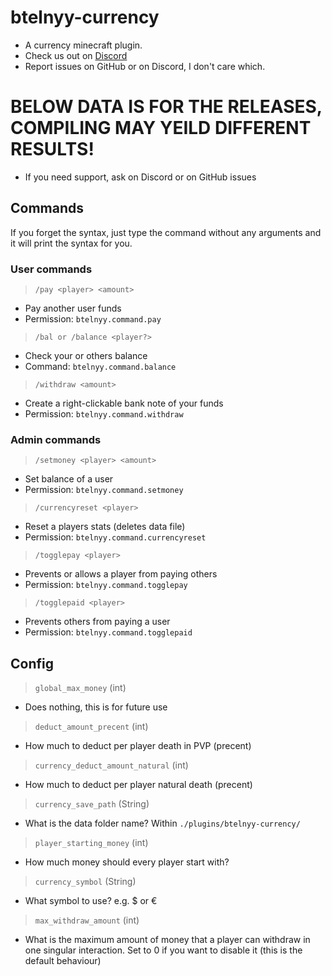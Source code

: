 # btelnyy-currency
 * A currency minecraft plugin.
 * Check us out on [Discord](https://discord.gg/P22tFkjTm3)
 * Report issues on GitHub or on Discord, I don't care which.
# **BELOW DATA IS FOR THE RELEASES, COMPILING MAY YEILD DIFFERENT RESULTS!**
 * If you need support, ask on Discord or on GitHub issues
## Commands
 If you forget the syntax, just type the command without any arguments and it will print the syntax for you.
### User commands
> `/pay <player> <amount>`
* Pay another user funds
* Permission: `btelnyy.command.pay`
> `/bal or /balance <player?>`
* Check your or others balance
* Command: `btelnyy.command.balance`
> `/withdraw <amount>`
* Create a right-clickable bank note of your funds
* Permission: `btelnyy.command.withdraw`
### Admin commands
> `/setmoney <player> <amount>`
* Set balance of a user
* Permission: `btelnyy.command.setmoney`
> `/currencyreset <player>`
* Reset a players stats (deletes data file)
* Permission: `btelnyy.command.currencyreset`
> `/togglepay <player>`
* Prevents or allows a player from paying others
* Permission: `btelnyy.command.togglepay`
> `/togglepaid <player>`
* Prevents others from paying a user
* Permission: `btelnyy.command.togglepaid`
## Config
> `global_max_money` (int)
* Does nothing, this is for future use
> `deduct_amount_precent` (int)
* How much to deduct per player death in PVP (precent)
> `currency_deduct_amount_natural` (int)
* How much to deduct per player natural death (precent)
> `currency_save_path` (String)
* What is the data folder name? Within `./plugins/btelnyy-currency/`
> `player_starting_money` (int)
* How much money should every player start with?
> `currency_symbol` (String)
* What symbol to use? e.g. $ or €
> `max_withdraw_amount` (int)
* What is the maximum amount of money that a player can withdraw in one singular interaction. Set to 0 if you want to disable it (this is the default behaviour)
